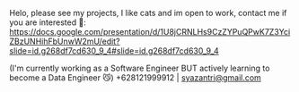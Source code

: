 Helo, please see my projects, I like cats and im open to work, contact me if you are interested 🥺: https://docs.google.com/presentation/d/1U8jCRNLHs9CzZYPuQPwK7Z3YciZBzUNHihFbUnwW2mU/edit?slide=id.g268df7cd630_9_4#slide=id.g268df7cd630_9_4

(I'm currently working as a Software Engineer BUT actively learning to become a Data Engineer 😼)
+628121999912 | syazantri@gmail.com
